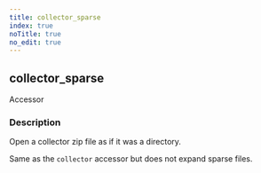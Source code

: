 ```yaml
---
title: collector_sparse
index: true
noTitle: true
no_edit: true
---
```




<div class="vql_item"></div>


## collector_sparse
<span class='vql_type label label-warning pull-right page-header'>Accessor</span>


### Description

Open a collector zip file as if it was a directory.

Same as the `collector` accessor but does not expand sparse files.


